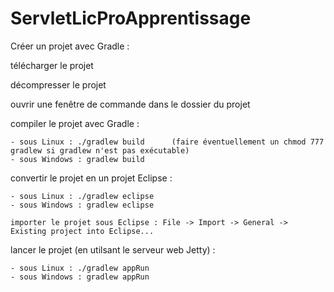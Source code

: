 # ServletLicProApprentissage

Créer un projet avec Gradle :

télécharger le projet

décompresser le projet

ouvrir une fenêtre de commande dans le dossier du projet

compiler le projet avec Gradle :

	- sous Linux : ./gradlew build  	(faire éventuellement un chmod 777 gradlew si gradlew n'est pas exécutable)
	- sous Windows : gradlew build
	
convertir le projet en un projet Eclipse : 

	- sous Linux : ./gradlew eclipse
	- sous Windows : gradlew eclipse

	importer le projet sous Eclipse : File -> Import -> General -> Existing project into Eclipse...

lancer le projet (en utilsant le serveur web Jetty) :

	- sous Linux : ./gradlew appRun
	- sous Windows : gradlew appRun

